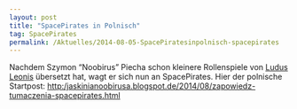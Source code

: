 ```yaml
---
layout: post
title: "SpacePirates in Polnisch"
tag: SpacePirates
permalink: /Aktuelles/2014-08-05-SpacePiratesinpolnisch-spacepirates
---
```



Nachdem Szymon &ldquo;Noobirus&rdquo; Piecha schon kleinere Rollenspiele von [Ludus Leonis](http:/ludus-leonis.com/blog) übersetzt hat, wagt er sich nun an SpacePirates. Hier der polnische Startpost: [http:/jaskinianoobirusa.blogspot.de/2014/08/zapowiedz-tumaczenia-spacepirates.html](http:/jaskinianoobirusa.blogspot.de/2014/08/zapowiedz-tumaczenia-spacepirates.html)


